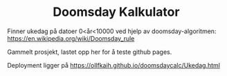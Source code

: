 <h1 align="center">Doomsday Kalkulator</h1>

Finner ukedag på datoer 0&lt;år&lt;10000 ved hjelp av doomsday-algoritmen:
https://en.wikipedia.org/wiki/Doomsday_rule

Gammelt prosjekt, lastet opp her for å teste github pages.

Deployment ligger på
https://ollfkaih.github.io/doomsdaycalc/Ukedag.html
